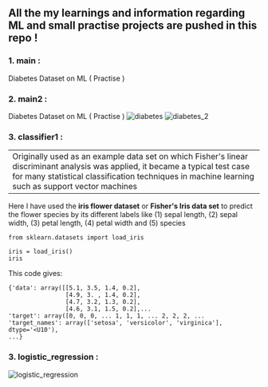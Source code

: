  ## All the my learnings and information regarding ML and small practise projects are pushed in this repo !
 
 ###  1. main : 
 Diabetes Dataset on ML ( Practise )
 
 ### 2. main2 : 
  Diabetes Dataset on ML ( Practise )
  ![diabetes](https://raw.githubusercontent.com/Sayan-Maity/ML_Practise/master/assets/diabetes.jpg) 
  ![diabetes_2](https://raw.githubusercontent.com/Sayan-Maity/ML_Practise/master/assets/diabetes_2.png) 
 
 ### 3. classifier1 : 

<table>
<tr>
<td>
 Originally used as an example data set on which Fisher's linear discriminant analysis was applied, it became a typical test case for many statistical classification techniques in machine learning such as support vector machines 
 </td>
</tr>
</table>
Here I have used the <b>iris flower dataset</b> or <b>Fisher's Iris data set</b> to predict the flower species by its different labels like (1) sepal length, (2) sepal width, (3) petal length, (4) petal width and (5) species 

```
from sklearn.datasets import load_iris

iris = load_iris()
iris
```
This code gives:

```
{'data': array([[5.1, 3.5, 1.4, 0.2],
                [4.9, 3. , 1.4, 0.2],
                [4.7, 3.2, 1.3, 0.2],
                [4.6, 3.1, 1.5, 0.2],...
'target': array([0, 0, 0, ... 1, 1, 1, ... 2, 2, 2, ...
'target_names': array(['setosa', 'versicolor', 'virginica'], dtype='<U10'), 
...}
```


### 3. logistic_regression :
![logistic_regression](https://raw.githubusercontent.com/Sayan-Maity/ML_Practise/master/assets/logistic_regression.jpg) 
 
 
